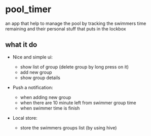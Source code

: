 # pool_timer

an app that help to manage the pool by tracking the swimmers time remaining and their personal stuff that puts in the lockbox

## what it do

* Nice and simple ui:
    * show list of group (delete group by long press on it)
    * add new group
    * show group details

* Push a notification:
    * when adding new group
    * when there are 10 minute left from swimmer group time
    * when swimmer time is finish

* Local store:
    * store the swimmers groups list (by using hive)
